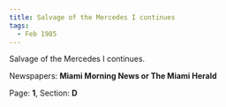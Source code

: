 ```yaml
---  
title: Salvage of the Mercedes I continues  
tags:  
  - Feb 1985  
---  
```

  
Salvage of the Mercedes I continues.  
  
Newspapers: **Miami Morning News or The Miami Herald**  
  
Page: **1**, Section: **D** 

